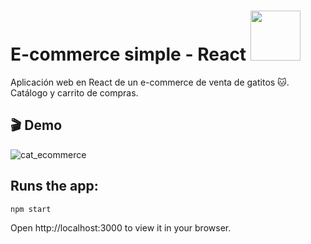 
# E-commerce simple - React  <img src="https://user-images.githubusercontent.com/66185308/217849249-3539ad82-1b5c-4599-ba09-620b04bb6782.png" width="80">
Aplicación web en React de un e-commerce de venta de gatitos :cat:. Catálogo y carrito de compras.

## :clapper: Demo
![cat_ecommerce](https://user-images.githubusercontent.com/66185308/217848952-04d9b776-c86d-4196-b93e-51d9dfa35c07.gif)






## Runs the app:
`npm start`

Open http://localhost:3000 to view it in your browser.



